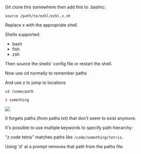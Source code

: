 Git clone this somewhere then add this to .bashrc:

```
source /path/to/ezkl/ezkl.x.sh
```

Replace x with the appropriate shell.

Shells supported:

- bash
- fish
- zsh

Then source the shells' config file or restart the shell.

Now use cd normally to remember paths

And use z to jump to locations

`cd /some/path`

`z something`

![](https://i.imgur.com/TTkWt1V.gif)

It forgets paths (from paths.txt) that don't seem to exist anymore.

It's possible to use multiple keywords to specify path hierarchy:

"z code tetris" matches paths like `/code/something/tetris`. 

Using 'd' at a prompt removes that path from the paths file.